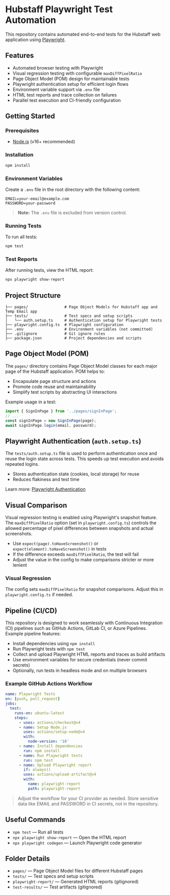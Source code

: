 # Hubstaff Playwright Test Automation

This repository contains automated end-to-end tests for the Hubstaff web application using [Playwright](https://playwright.dev/).

## Features
- Automated browser testing with Playwright
- Visual regression testing with configurable `maxDiffPixelRatio`
- Page Object Model (POM) design for maintainable tests
- Playwright authentication setup for efficient login flows
- Environment variable support via `.env` file
- HTML test reports and trace collection on failures
- Parallel test execution and CI-friendly configuration

## Getting Started

### Prerequisites
- [Node.js](https://nodejs.org/) (v16+ recommended)

### Installation
```sh
npm install
```

### Environment Variables
Create a `.env` file in the root directory with the following content:
```
EMAIL=your-email@example.com
PASSWORD=your-password
```

> **Note:** The `.env` file is excluded from version control.

### Running Tests
To run all tests:
```sh
npm test
```

### Test Reports
After running tests, view the HTML report:
```sh
npx playwright show-report
```

## Project Structure
```
├── pages/                # Page Object Models for Hubstaff app and Temp Email app
├── tests/                # Test specs and setup scripts
│   └── auth.setup.ts     # Authentication setup for Playwright tests
├── playwright.config.ts  # Playwright configuration
├── .env                  # Environment variables (not committed)
├── .gitignore            # Git ignore rules
├── package.json          # Project dependencies and scripts
```

## Page Object Model (POM)
The `pages/` directory contains Page Object Model classes for each major page of the Hubstaff application. POM helps to:
- Encapsulate page structure and actions
- Promote code reuse and maintainability
- Simplify test scripts by abstracting UI interactions

Example usage in a test:
```ts
import { SignInPage } from '../pages/signInPage';
// ...
const signInPage = new SignInPage(page);
await signInPage.login(email, password);
```

## Playwright Authentication (`auth.setup.ts`)
The `tests/auth.setup.ts` file is used to perform authentication once and reuse the login state across tests. This speeds up test execution and avoids repeated logins.
- Stores authentication state (cookies, local storage) for reuse
- Reduces flakiness and test time

Learn more: [Playwright Authentication](https://playwright.dev/docs/auth)

## Visual Comparison
Visual regression testing is enabled using Playwright's snapshot feature. The `maxDiffPixelRatio` option (set in `playwright.config.ts`) controls the allowed percentage of pixel differences between snapshots and actual screenshots.
- Use `expect(page).toHaveScreenshot()` or `expect(element).toHaveScreenshot()` in tests
- If the difference exceeds `maxDiffPixelRatio`, the test will fail
- Adjust the value in the config to make comparisons stricter or more lenient



### Visual Regression
The config sets `maxDiffPixelRatio` for snapshot comparisons. Adjust this in `playwright.config.ts` if needed.

## Pipeline (CI/CD)
This repository is designed to work seamlessly with Continuous Integration (CI) pipelines such as GitHub Actions, GitLab CI, or Azure Pipelines. Example pipeline features:
- Install dependencies using `npm install`
- Run Playwright tests with `npm test`
- Collect and upload Playwright HTML reports and traces as build artifacts
- Use environment variables for secure credentials (never commit secrets)
- Optionally, run tests in headless mode and on multiple browsers

### Example GitHub Actions Workflow
```yaml
name: Playwright Tests
on: [push, pull_request]
jobs:
  test:
    runs-on: ubuntu-latest
    steps:
      - uses: actions/checkout@v4
      - name: Setup Node.js
        uses: actions/setup-node@v4
        with:
          node-version: '18'
      - name: Install dependencies
        run: npm install
      - name: Run Playwright tests
        run: npm test
      - name: Upload Playwright report
        if: always()
        uses: actions/upload-artifact@v4
        with:
          name: playwright-report
          path: playwright-report
```

> Adjust the workflow for your CI provider as needed. Store sensitive data like EMAIL and PASSWORD in CI secrets, not in the repository.

## Useful Commands
- `npm test` — Run all tests
- `npx playwright show-report` — Open the HTML report
- `npx playwright codegen` — Launch Playwright code generator

## Folder Details
- `pages/` — Page Object Model files for different Hubstaff pages
- `tests/` — Test specs and setup scripts
- `playwright-report/` — Generated HTML reports (gitignored)
- `test-results/` — Test artifacts (gitignored)
